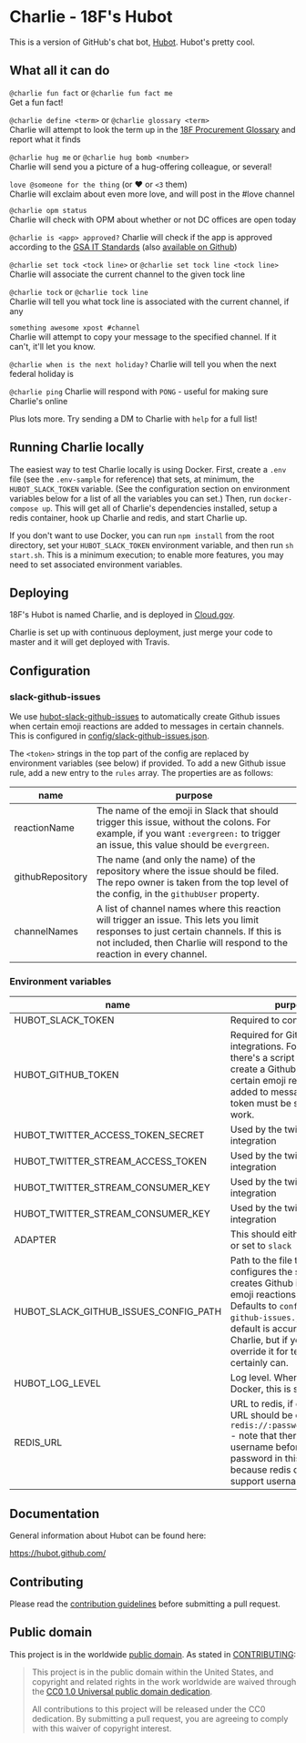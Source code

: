 # Charlie - 18F's Hubot

This is a version of GitHub's chat bot, [Hubot](https://hubot.github.com/). Hubot's pretty cool.

## What all it can do

`@charlie fun fact` or `@charlie fun fact me`  
Get a fun fact!

`@charlie define <term>` or `@charlie glossary <term>`  
Charlie will attempt to look the term up in the
[18F Procurement Glossary](https://github.com/18f/procurement-glossary)
and report what it finds

`@charlie hug me` or `@charlie hug bomb <number>`  
Charlie will send you a picture of a hug-offering colleague, or several!

`love @someone for the thing` (or :heart: or `<3` them)  
Charlie will exclaim about even more love, and will post in the #love channel

`@charlie opm status`  
Charlie will check with OPM about whether or not DC offices are open today

`@charlie is <app> approved?`
Charlie will check if the app is approved according to the [GSA IT Standards](https://ea.gsa.gov/#!/itstandards) (also [available on Github](https://github.com/GSA/data/blob/gh-pages/enterprise-architecture/it-standards.csv))

`@charlie set tock <tock line>` or `@charlie set tock line <tock line>`  
Charlie will associate the current channel to the given tock line

`@charlie tock` or `@charlie tock line`  
Charlie will tell you what tock line is associated with the current channel, if any

`something awesome xpost #channel`  
Charlie will attempt to copy your message to the specified channel.  If it can't,
it'll let you know.

`@charlie when is the next holiday?`
Charlie will tell you when the next federal holiday is

`@charlie ping`
Charlie will respond with `PONG` - useful for making sure Charlie's online

Plus lots more.  Try sending a DM to Charlie with `help` for a full list!

## Running Charlie locally

The easiest way to test Charlie locally is using Docker.  First, create a `.env` file
(see the `.env-sample` for reference) that sets, at minimum, the `HUBOT_SLACK_TOKEN`
variable.  (See the configuration section on environment variables below for a list of
all the variables you can set.)  Then, run `docker-compose up`.  This will get all of
Charlie's dependencies installed, setup a redis container, hook up Charlie and redis,
and start Charlie up.

If you don't want to use Docker, you can run `npm install` from the root directory,
set your `HUBOT_SLACK_TOKEN` environment variable, and then run `sh start.sh`.  This
is a minimum execution; to enable more features, you may need to set associated
environment variables.

## Deploying

18F's Hubot is named Charlie, and is deployed in [Cloud.gov](https://cloud.gov/).

Charlie is set up with continuous deployment, just merge your code to master and
it will get deployed with Travis.

## Configuration

### slack-github-issues

We use [hubot-slack-github-issues](https://github.com/mbland/hubot-slack-github-issues) to automatically create Github issues
when certain emoji reactions are added to messages in certain channels.  This is configured in
[config/slack-github-issues.json](config/slack-github-issues.json).

The `<token>` strings in the top part of the config are replaced by environment variables (see below) if
provided.  To add a new Github issue rule, add a new entry to the `rules` array.  The properties are
as follows:

|name|purpose|
|---|---|
|reactionName|The name of the emoji in Slack that should trigger this issue, without the colons.  For example, if you want `:evergreen:` to trigger an issue, this value should be `evergreen`.|
|githubRepository|The name (and only the name) of the repository where the issue should be filed. The repo owner is taken from the top level of the config, in the `githubUser` property.|
|channelNames|A list of channel names where this reaction will trigger an issue.  This lets you limit responses to just certain channels.  If this is not included, then Charlie will respond to the reaction in every channel.

### Environment variables

|name|purpose|
|---|---|
|HUBOT_SLACK_TOKEN|Required to connect to Slack.
|HUBOT_GITHUB_TOKEN|Required for Github integrations.  For example, there's a script that will create a Github issue when certain emoji reactions are added to messages.  This token must be set for that to work.|
|HUBOT_TWITTER_ACCESS_TOKEN_SECRET|Used by the twitter stream integration
|HUBOT_TWITTER_STREAM_ACCESS_TOKEN|Used by the twitter stream integration
|HUBOT_TWITTER_STREAM_CONSUMER_KEY|Used by the twitter stream integration
|HUBOT_TWITTER_STREAM_CONSUMER_KEY|Used by the twitter stream integration
|ADAPTER|This should either be omitted or set to `slack`
|HUBOT_SLACK_GITHUB_ISSUES_CONFIG_PATH|Path to the file that configures the script that creates Github issues when emoji reactions are added.  Defaults to `config/slack-github-issues.json`.  The default is accurate for Charlie, but if you needed to override it for testing, you certainly can.
|HUBOT_LOG_LEVEL|Log level.  When using Docker, this is set to `debug`.
|REDIS_URL|URL to redis, if desired.  The URL should be of the form `redis://:password@host:port` - note that there is not a username before the password in this URL, because redis does not support usernames.

## Documentation

General information about Hubot can be found here:

https://hubot.github.com/

## Contributing

Please read the [contribution guidelines](CONTRIBUTING.md) before submitting a
pull request.

## Public domain

This project is in the worldwide [public domain](LICENSE.md).  As stated in [CONTRIBUTING](CONTRIBUTING.md):

> This project is in the public domain within the United States, and copyright and related
> rights in the work worldwide are waived through the
> [CC0 1.0 Universal public domain dedication](https://creativecommons.org/publicdomain/zero/1.0/).
>
> All contributions to this project will be released under the CC0 dedication. By submitting a pull
> request, you are agreeing to comply with this waiver of copyright interest.
